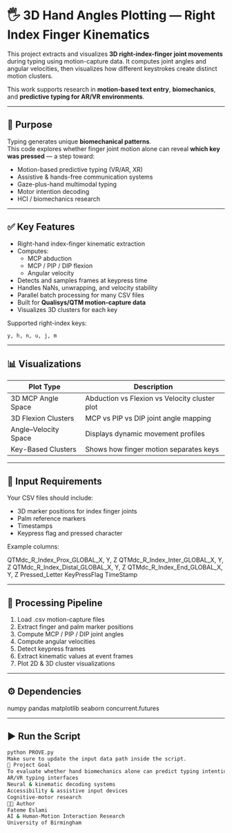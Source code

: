 # 🖐️ 3D Hand Angles Plotting — Right Index Finger Kinematics

This project extracts and visualizes **3D right-index-finger joint movements** during typing using motion-capture data. It computes joint angles and angular velocities, then visualizes how different keystrokes create distinct motion clusters.

This work supports research in **motion-based text entry**, **biomechanics**, and **predictive typing for AR/VR environments**.

---

## 🎯 Purpose

Typing generates unique **biomechanical patterns**.  
This code explores whether finger joint motion alone can reveal **which key was pressed** — a step toward:

- Motion-based predictive typing (VR/AR, XR)
- Assistive & hands-free communication systems
- Gaze-plus-hand multimodal typing
- Motor intention decoding
- HCI / biomechanics research

---

## ✅ Key Features

- Right-hand index-finger kinematic extraction
- Computes:
  - MCP abduction
  - MCP / PIP / DIP flexion
  - Angular velocity
- Detects and samples frames at keypress time
- Handles NaNs, unwrapping, and velocity stability
- Parallel batch processing for many CSV files
- Built for **Qualisys/QTM motion-capture data**
- Visualizes 3D clusters for each key

Supported right-index keys:

`y, h, n, u, j, m`

---

## 📊 Visualizations

| Plot Type | Description |
|----------|-------------|
3D MCP Angle Space | Abduction vs Flexion vs Velocity cluster plot  
3D Flexion Clusters | MCP vs PIP vs DIP joint angle mapping  
Angle–Velocity Space | Displays dynamic movement profiles  
Key-Based Clusters | Shows how finger motion separates keys  

---

## 🧾 Input Requirements

Your CSV files should include:

- 3D marker positions for index finger joints  
- Palm reference markers  
- Timestamps  
- Keypress flag and pressed character  

Example columns:

QTMdc_R_Index_Prox_GLOBAL_X, Y, Z
QTMdc_R_Index_Inter_GLOBAL_X, Y, Z
QTMdc_R_Index_Distal_GLOBAL_X, Y, Z
QTMdc_R_Index_End_GLOBAL_X, Y, Z
Pressed_Letter
KeyPressFlag
TimeStamp

---

## 🧵 Processing Pipeline

1. Load .csv motion-capture files
2. Extract finger and palm marker positions
3. Compute MCP / PIP / DIP joint angles
4. Compute angular velocities
5. Detect keypress frames
6. Extract kinematic values at event frames
7. Plot 2D & 3D cluster visualizations

---

## ⚙️ Dependencies

numpy
pandas
matplotlib
seaborn
concurrent.futures

---

## ▶️ Run the Script

```bash
python PROVE.py
Make sure to update the input data path inside the script.
📎 Project Goal
To evaluate whether hand biomechanics alone can predict typing intention, enabling natural, hands-in-air text entry for:
AR/VR typing interfaces
Neural & kinematic decoding systems
Accessibility & assistive input devices
Cognitive-motor research
👩‍💻 Author
Fateme Eslami
AI & Human-Motion Interaction Research
University of Birmingham
